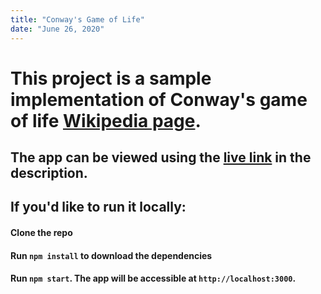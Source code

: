 ```yaml
---
title: "Conway's Game of Life"
date: "June 26, 2020"
---
```


# This project is a sample implementation of Conway's game of life [Wikipedia page](https://en.wikipedia.org/wiki/Conway%27s_Game_of_Life).

## The app can be viewed using the [live link](https://game-of-lifezx.netlify.app) in the description.

## If you'd like to run it locally:
#### Clone the repo
#### Run `npm install` to download the dependencies
#### Run `npm start`. The app will be accessible at `http://localhost:3000`.
